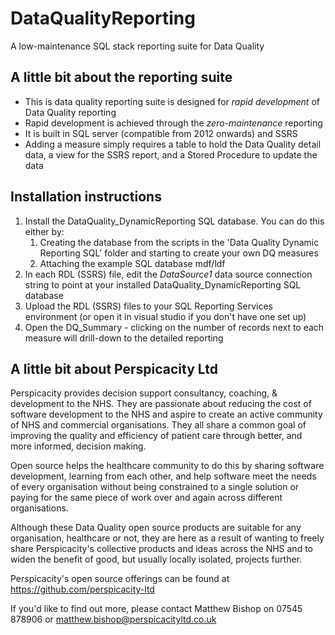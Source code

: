 # DataQualityReporting
A low-maintenance SQL stack reporting suite for Data Quality

## A little bit about the reporting suite
* This is data quality reporting suite is designed for _rapid development_ of Data Quality reporting
* Rapid development is achieved through the _zero-maintenance_ reporting
* It is built in SQL server (compatible from 2012 onwards) and SSRS
* Adding a measure simply requires a table to hold the Data Quality detail data, a view for the SSRS report, and a Stored Procedure to update the data

## Installation instructions
1. Install the DataQuality_DynamicReporting SQL database. You can do this either by:
	 1. Creating the database from the scripts in the 'Data Quality Dynamic Reporting SQL' folder and starting to create your own DQ measures
   1. Attaching the example SQL database mdf/ldf
1. In each RDL (SSRS) file, edit the _DataSource1_ data source connection string to point at your installed DataQuality_DynamicReporting SQL database
1. Upload the RDL (SSRS) files to your SQL Reporting Services environment (or open it in visual studio if you don't have one set up)
1. Open the DQ_Summary - clicking on the number of records next to each measure will drill-down to the detailed reporting

## A little bit about Perspicacity Ltd
Perspicacity provides decision support consultancy, coaching, & development to the NHS. They are passionate about reducing the cost of software development to the NHS and aspire to create an active community of NHS and commercial organisations. They all share a common goal of improving the quality and efficiency of patient care through better, and more informed, decision making.

Open source helps the healthcare community to do this by sharing software development, learning from each other, and help software meet the needs of every organisation without being constrained to a single solution or paying for the same piece of work over and again across different organisations.

Although these Data Quality open source products are suitable for any organisation, healthcare or not, they are here as a result of wanting to freely share Perspicacity's collective products and ideas across the NHS and to widen the benefit of good, but usually locally isolated, projects further.

Perspicacity's open source offerings can be found at https://github.com/perspicacity-ltd

If you'd like to find out more, please contact Matthew Bishop on 07545 878906 or matthew.bishop@perspicacityltd.co.uk
